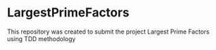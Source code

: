 # LargestPrimeFactors
This repository was created to submit the project Largest Prime Factors using TDD methodology
